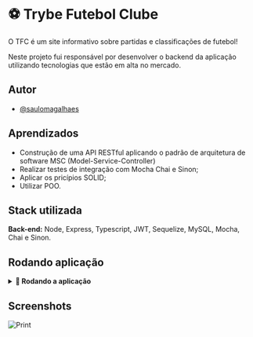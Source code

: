 # :soccer: Trybe Futebol Clube

O TFC é um site informativo sobre partidas e classificações de futebol! 

Neste projeto fui responsável por desenvolver o backend da aplicação utilizando tecnologias que estão em alta no mercado.

## Autor

- [@saulomagalhaes](https://www.linkedin.com/in/sauloam/)

## Aprendizados

- Construção de uma API RESTful aplicando o padrão de arquitetura de software MSC
(Model-Service-Controller)
- Realizar testes de integração com Mocha Chai e Sinon;
- Aplicar os pricípios SOLID;
- Utilizar POO.

## Stack utilizada

**Back-end:** Node, Express, Typescript, JWT, Sequelize, MySQL, Mocha, Chai e Sinon.

## Rodando aplicação
<details>
  <summary>
    <strong>🐳 Rodando a aplicação</strong>
  </summary>

Clone o projeto

```bash
  git@github.com:saulomagalhaes/Trybe-Futebol-Clube.git
```

Entre no diretório do projeto

```bash
  cd Trybe-Futebol-Clube
```

Instale as dependências

```bash
  npm install
```

Suba o container Docker

```bash
  docker-compose up
```

## Acesse a aplicação front-end através da porta 3000:
  
   http://localhost:3000/login

## Utilize uma das credenciais abaixo para logar na aplicação e testar:

**Administrador**
- email: admin@admin.com
- password: secret_admin

**Usuário comum**
- email: user@user.com
- password: secret_user

</details>

## Screenshots

![Print](https://i.pinimg.com/originals/76/11/62/76116208757d045fbc9ab5960dd2f435.jpg)
